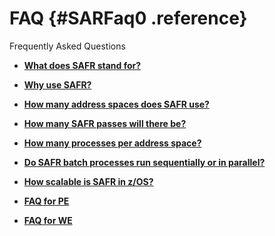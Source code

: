 # FAQ {#SARFaq0 .reference}

Frequently Asked Questions

-   **[What does SAFR stand for?](../html/SARFaq1SAmeans.md)**  

-   **[Why use SAFR?](../html/SARFaq2WhySAFR.md)**  

-   **[How many address spaces does SAFR use?](../html/SARFaq3AddressSpaces.md)**  

-   **[How many SAFR passes will there be?](../html/SARFaq4SAFRPasses.md)**  

-   **[How many processes per address space?](../html/SARFaq5Processes.md)**  

-   **[Do SAFR batch processes run sequentially or in parallel?](../html/SARFaq6Batch.md)**  

-   **[How scalable is SAFR in z/OS?](../html/SARFaq7Scalable.md)**  

-   **[FAQ for PE](../html/SARFaqPM.md)**  

-   **[FAQ for WE](../html/SARFaqWE.md)**  


